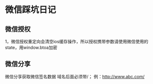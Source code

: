 # 微信踩坑日记

## 微信授权
1，微信授权重定向会清空ios缓存操作，所以授权携带参数请使用微信使用的state，用window.btoa加密

## 微信分享
微信分享获取微信签名数据 域名后面必须带/；
例：http://www.abc.com/
